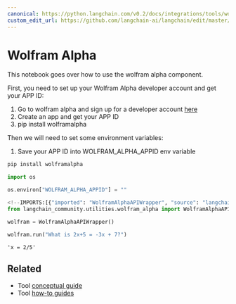 ```yaml
---
canonical: https://python.langchain.com/v0.2/docs/integrations/tools/wolfram_alpha/
custom_edit_url: https://github.com/langchain-ai/langchain/edit/master/docs/docs/integrations/tools/wolfram_alpha.ipynb
---
```


# Wolfram Alpha

This notebook goes over how to use the wolfram alpha component.

First, you need to set up your Wolfram Alpha developer account and get your APP ID:

1. Go to wolfram alpha and sign up for a developer account [here](https://developer.wolframalpha.com/)
2. Create an app and get your APP ID
3. pip install wolframalpha

Then we will need to set some environment variables:
1. Save your APP ID into WOLFRAM_ALPHA_APPID env variable

```python
pip install wolframalpha
```

```python
import os

os.environ["WOLFRAM_ALPHA_APPID"] = ""
```

```python
<!--IMPORTS:[{"imported": "WolframAlphaAPIWrapper", "source": "langchain_community.utilities.wolfram_alpha", "docs": "https://api.python.langchain.com/en/latest/utilities/langchain_community.utilities.wolfram_alpha.WolframAlphaAPIWrapper.html", "title": "Wolfram Alpha"}]-->
from langchain_community.utilities.wolfram_alpha import WolframAlphaAPIWrapper
```

```python
wolfram = WolframAlphaAPIWrapper()
```

```python
wolfram.run("What is 2x+5 = -3x + 7?")
```

```output
'x = 2/5'
```

## Related

- Tool [conceptual guide](/docs/concepts/#tools)
- Tool [how-to guides](/docs/how_to/#tools)